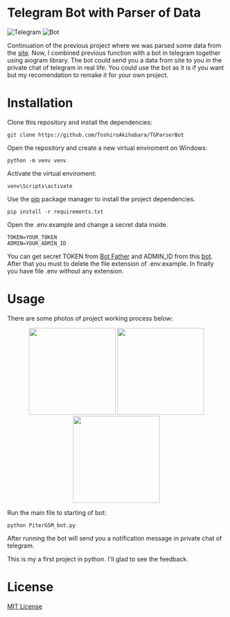 # Telegram Bot with Parser of Data

![Telegram](https://github.com/ToshiroAkihabara/icons/blob/main/telegram_icon-icons.com_72055%20(1).png)
![Bot](https://github.com/ToshiroAkihabara/icons/blob/main/user_bot_robot_icon_146900.png)

Continuation of the previous project where we was parsed some data from the [site](https://pitergsm.ru/). 
Now, I combined previous function with a bot in telegram together using aiogram library. 
The bot could send you a data from site to you in the private chat of telegram in real life. 
You could use the bot as it is if you want but my recomendation to remake it for your own project.


# Installation

Clone this repository and install the dependencies:
```
git clone https://github.com/ToshiroAkihabara/TGParserBot
```
Open the repository and create a new virtual enviroment on Windows:
```
python -m venv venv
```
Activate the virtual enviroment:
```
venv\Scripts\activate
```
Use the [pip](https://pip.pypa.io/en/stable/) package manager to install the project dependencies.
```
pip install -r requirements.txt
```
Open the .env.example and change a secret data inside. 
```
TOKEN=YOUR_TOKEN
ADMIN=YOUR_ADMIN_ID
```
You can get secret TOKEN from [Bot Father](https://t.me/bote_father) and ADMIN_ID from this [bot](https://t.me/username_to_id_bot).
After that you must to delete the file extension of .env.example. In finally you have file .env without any extension. 

# Usage
There are some photos of project working process below:

<div id="header" align="center">
<img src="https://github.com/ToshiroAkihabara/icons/blob/main/photos/menu.png" width="200"/>
<img src="https://github.com/ToshiroAkihabara/icons/blob/main/photos/models.png" width="200"/>
<img src="https://github.com/ToshiroAkihabara/icons/blob/main/photos/iphones.png" width="200"/>
</div>

Run the main file to starting of bot: 
```
python PiterGSM_bot.py
```
After running the bot will send you a notification message in private chat of telegram. 


This is my a first project in python. I'll glad to see the feedback.
# License

[MIT License](https://choosealicense.com/licenses/mit/)
